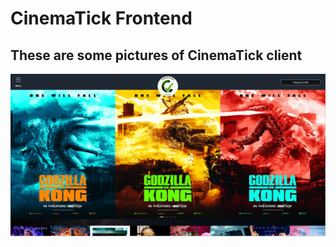 # CinemaTick Frontend

## These are some pictures of CinemaTick client

![Homepage](src/images/man-hinh-lien-quan/homepage.png)
